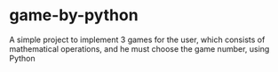 # game-by-python
A simple project to implement 3 games for the user, which consists of mathematical operations, and he must choose the game number, using Python
